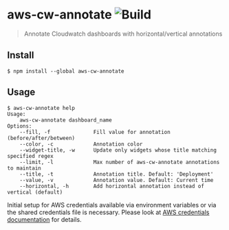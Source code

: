 # aws-cw-annotate ![Build](https://travis-ci.org/anaynayak/aws-cloudwatch-annotations.svg?branch=master)


> Annotate Cloudwatch dashboards with horizontal/vertical annotations

## Install 
```
$ npm install --global aws-cw-annotate
```

## Usage
```
$ aws-cw-annotate help
Usage:
    aws-cw-annotate dashboard_name
Options:
    --fill, -f              Fill value for annotation (before/after/between)
    --color, -c             Annotation color
    --widget-title, -w      Update only widgets whose title matching specified regex
    --limit, -l             Max number of aws-cw-annotate annotations to maintain
    --title, -t             Annotation title. Default: 'Deployment'
    --value, -v             Annotation value. Default: Current time
    --horizontal, -h        Add horizontal annotation instead of vertical (default)
```

Initial setup for AWS credentials available via environment variables or via the shared credentials file is necessary. Please look at [AWS credentials documentation](https://docs.aws.amazon.com/sdk-for-javascript/v2/developer-guide/setting-credentials-node.html) for details.
